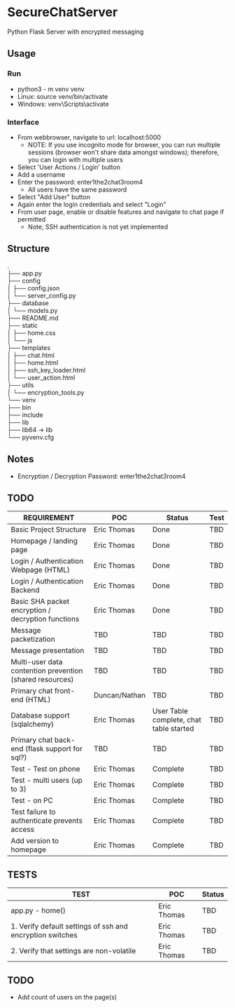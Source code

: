 # SecureChatServer
Python Flask Server with encrypted messaging

## Usage
### Run
- python3 - m venv venv
- Linux: source venv/bin/activate
- Windows: venv\Scripts\activate

### Interface
- From webbrowser, navigate to url: localhost:5000
  - NOTE: If you use incognito mode for browser, you can run multiple sessions (browser
    won't share data amongst windows); therefore, you can login with multiple users
- Select 'User Actions / Login' button
- Add a username
- Enter the password: enter1the2chat3room4
  - All users have the same password
- Select "Add User" button
- Again enter the login credentials and select "Login"
- From user page, enable or disable features and navigate to chat page if permitted
  - Note, SSH authentication is not yet implemented

## Structure
.<br>
├── app.py<br>
├── config<br>
│   ├── config.json<br>
│   └── server_config.py<br>
├── database<br>
│   └── models.py<br>
├── README.md<br>
├── static<br>
│   ├── home.css<br>
│   └── js<br>
├── templates<br>
│   ├── chat.html<br>
│   ├── home.html<br>
│   ├── ssh_key_loader.html<br>
│   └── user_action.html<br>
├── utils<br>
│   └── encryption_tools.py<br>
└── venv<br>
    ├── bin<br>
    ├── include<br>
    ├── lib<br>
    ├── lib64 -> lib<br>
    └── pyvenv.cfg<br>

## Notes
- Encryption / Decryption Password: enter1the2chat3room4
  
## TODO

| REQUIREMENT                                              | POC           | Status                                  | Test |
| -------------------------------------------------------- | ------------- | --------------------------------------- | ---- |
| Basic Project Structure                                  | Eric Thomas   | Done                                    | TBD  |
| Homepage / landing page                                  | Eric Thomas   | Done                                    | TBD  |
| Login / Authentication Webpage (HTML)                    | Eric Thomas   | Done                                    | TBD  |
| Login / Authentication Backend                           | Eric Thomas   | Done                                    | TBD  |
| Basic SHA packet encryption / decryption functions       | Eric Thomas   | Done                                    | TBD  |
| Message packetization                                    | TBD           | TBD                                     | TBD  |
| Message presentation                                     | TBD           | TBD                                     | TBD  |
| Multi-user data contention prevention (shared resources) | TBD           | TBD                                     | TBD  |
| Primary chat front-end (HTML)                            | Duncan/Nathan | TBD                                     | TBD  |
| Database support (sqlalchemy)                            | Eric Thomas   | User Table complete, chat table started | TBD  |
| Primary chat back-end (flask support for sql?)           | TBD           | TBD                                     | TBD  |
| Test - Test on phone                                     | Eric Thomas   | Complete                                | TBD  |
| Test - multi users (up to 3)                             | Eric Thomas   | Complete                                | TBD  |
| Test - on PC                                             | Eric Thomas   | Complete                                | TBD  |
| Test failure to authenticate prevents access             | Eric Thomas   | Complete                                | TBD  |
| Add version to homepage                                  | Eric Thomas   | Complete                                | TBD  |


## TESTS

| TEST                                                      | POC         | Status |
| --------------------------------------------------------- | ----------- | ------ |
| app.py - home()                                           | Eric Thomas | TBD    |
| 1. Verify default settings of ssh and encryption switches | Eric Thomas | TBD    |
| 2. Verify that settings are non-volatile                  | Eric Thomas | TBD    |

## TODO
- Add count of users on the page(s)



